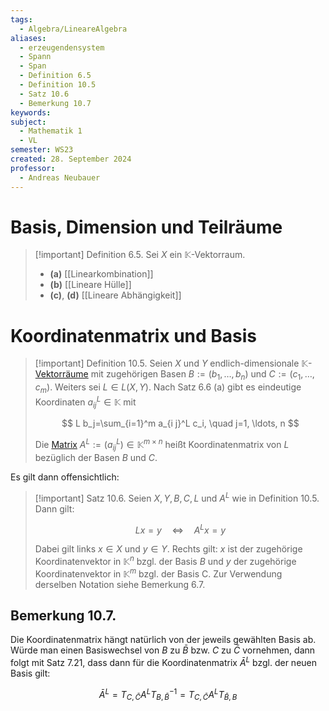 ```yaml
---
tags:
  - Algebra/LineareAlgebra
aliases:
  - erzeugendensystem
  - Spann
  - Span
  - Definition 6.5
  - Definition 10.5
  - Satz 10.6
  - Bemerkung 10.7
keywords: 
subject:
  - Mathematik 1
  - VL
semester: WS23
created: 28. September 2024
professor:
  - Andreas Neubauer
---
```

 

# Basis, Dimension und Teilräume

> [!important] Definition 6.5. Sei $X$ ein $\mathbb{K}$-Vektorraum.
>
> - **(a)** [[Linearkombination]]
> - **(b)** [[Lineare Hülle]]
> - **(c)**, **(d)** [[Lineare Abhängigkeit]]

# Koordinatenmatrix und Basis

> [!important] Definition 10.5. Seien $X$ und $Y$ endlich-dimensionale $\mathbb{K}$-[Vektorräume](Vektorraum.md) mit zugehörigen Basen $B:=\left(b_1, \ldots, b_n\right)$ und $C:=\left(c_1, \ldots, c_m\right)$. Weiters sei $L \in L(X, Y)$.
> Nach Satz 6.6 (a) gibt es eindeutige Koordinaten $a_{i j}^L \in \mathbb{K}$ mit
> 
> $$
> L b_j=\sum_{i=1}^m a_{i j}^L c_i, \quad j=1, \ldots, n
> $$
> 
> Die [Matrix](Matrix.md) $A^L:=\left(a_{i j}^L\right) \in \mathbb{K}^{m \times n}$ heißt Koordinatenmatrix von $L$ bezüglich der Basen $B$ und $C$.

Es gilt dann offensichtlich:

> [!important] Satz 10.6. Seien $X, Y, B, C, L$ und $A^L$ wie in Definition 10.5. Dann gilt:
> 
> $$
> L x=y \quad \Longleftrightarrow \quad A^L x=y
> $$
> 
> Dabei gilt links $x \in X$ und $y \in Y$. Rechts gilt: $x$ ist der zugehörige Koordinatenvektor in $\mathbb{K}^n$ bzgl. der Basis $B$ und $y$ der zugehörige Koordinatenvektor in $\mathbb{K}^m$ bzgl. der Basis C. Zur Verwendung derselben Notation siehe Bemerkung 6.7.

## Bemerkung 10.7.

Die Koordinatenmatrix hängt natürlich von der jeweils gewählten Basis ab. Würde man einen Basiswechsel von $B$ zu $\bar{B}$ bzw. $C$ zu $\bar{C}$ vornehmen, dann folgt mit Satz 7.21, dass dann für die Koordinatenmatrix $\bar{A}^L$ bzgl. der neuen Basis gilt:

$$
\bar{A}^L=T_{C, \bar{C}} A^L T_{B, \bar{B}}^{-1}=T_{C, \bar{C}} A^L T_{\bar{B}, B}
$$